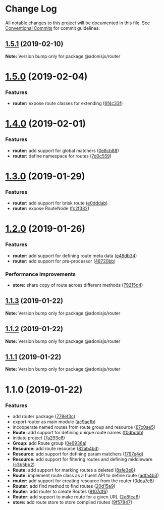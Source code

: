 # Change Log

All notable changes to this project will be documented in this file.
See [Conventional Commits](https://conventionalcommits.org) for commit guidelines.

## [1.5.1](https://github.com/adonisjs/adonis-framework/tree/master/packages/router/compare/@adonisjs/router@1.5.0...@adonisjs/router@1.5.1) (2019-02-10)

**Note:** Version bump only for package @adonisjs/router





# [1.5.0](https://github.com/adonisjs/adonis-framework/tree/master/packages/router/compare/@adonisjs/router@1.4.0...@adonisjs/router@1.5.0) (2019-02-04)


### Features

* **router:** expose route classes for extending ([6f4c33f](https://github.com/adonisjs/adonis-framework/tree/master/packages/router/commit/6f4c33f))





# [1.4.0](https://github.com/adonisjs/adonis-framework/tree/master/packages/router/compare/@adonisjs/router@1.3.0...@adonisjs/router@1.4.0) (2019-02-01)


### Features

* **router:** add support for global matchers ([0e8cb88](https://github.com/adonisjs/adonis-framework/tree/master/packages/router/commit/0e8cb88))
* **router:** define namespace for routes ([7d0c559](https://github.com/adonisjs/adonis-framework/tree/master/packages/router/commit/7d0c559))





# [1.3.0](https://github.com/adonisjs/adonis-framework/tree/master/packages/router/compare/@adonisjs/router@1.2.0...@adonisjs/router@1.3.0) (2019-01-29)


### Features

* **router:** add support for brisk route ([e0dddab](https://github.com/adonisjs/adonis-framework/tree/master/packages/router/commit/e0dddab))
* **router:** expose RouteNode ([fc2f382](https://github.com/adonisjs/adonis-framework/tree/master/packages/router/commit/fc2f382))





# [1.2.0](https://github.com/adonisjs/adonis-framework/tree/master/packages/router/compare/@adonisjs/router@1.1.3...@adonisjs/router@1.2.0) (2019-01-26)


### Features

* **router:** add support for defining route meta data ([e48db34](https://github.com/adonisjs/adonis-framework/tree/master/packages/router/commit/e48db34))
* **router:** add support for pre-processor ([48720bb](https://github.com/adonisjs/adonis-framework/tree/master/packages/router/commit/48720bb))


### Performance Improvements

* **store:** share copy of route across different methods ([79215d4](https://github.com/adonisjs/adonis-framework/tree/master/packages/router/commit/79215d4))





## [1.1.3](https://github.com/adonisjs/adonis-framework/tree/master/packages/router/compare/@adonisjs/router@1.1.2...@adonisjs/router@1.1.3) (2019-01-22)

**Note:** Version bump only for package @adonisjs/router





## [1.1.2](https://github.com/adonisjs/adonis-framework/tree/master/packages/router/compare/@adonisjs/router@1.1.1...@adonisjs/router@1.1.2) (2019-01-22)

**Note:** Version bump only for package @adonisjs/router





## [1.1.1](https://github.com/adonisjs/adonis-framework/tree/master/packages/router/compare/@adonisjs/router@1.1.0...@adonisjs/router@1.1.1) (2019-01-22)

**Note:** Version bump only for package @adonisjs/router





# 1.1.0 (2019-01-22)


### Features

* add router package ([778ef3c](https://github.com/adonisjs/adonis-framework/tree/master/packages/router/commit/778ef3c))
* export router as main module ([ac9aefb](https://github.com/adonisjs/adonis-framework/tree/master/packages/router/commit/ac9aefb))
* incooperate named routes from route group and resource ([67c0ae5](https://github.com/adonisjs/adonis-framework/tree/master/packages/router/commit/67c0ae5))
* **Route:** add support for defining unique route names ([f0dbdbb](https://github.com/adonisjs/adonis-framework/tree/master/packages/router/commit/f0dbdbb))
* initiate project ([7a293c6](https://github.com/adonisjs/adonis-framework/tree/master/packages/router/commit/7a293c6))
* **Group:** add Route group ([0e6936a](https://github.com/adonisjs/adonis-framework/tree/master/packages/router/commit/0e6936a))
* **Resource:** add route resource ([82ab4bd](https://github.com/adonisjs/adonis-framework/tree/master/packages/router/commit/82ab4bd))
* **Resource:** add support for defining param matchers ([1797e4d](https://github.com/adonisjs/adonis-framework/tree/master/packages/router/commit/1797e4d))
* **Resource:** add support for filtering routes and defining middleware ([c3b5bb2](https://github.com/adonisjs/adonis-framework/tree/master/packages/router/commit/c3b5bb2))
* **Route:** add support for marking routes a deleted ([8afe3e8](https://github.com/adonisjs/adonis-framework/tree/master/packages/router/commit/8afe3e8))
* **Route:** implement route class as a fluent API to define route ([adfa4b3](https://github.com/adonisjs/adonis-framework/tree/master/packages/router/commit/adfa4b3))
* **router:** add support for creating resource from the router ([0dca7e8](https://github.com/adonisjs/adonis-framework/tree/master/packages/router/commit/0dca7e8))
* **Router:** add find method to find routes ([20d15a9](https://github.com/adonisjs/adonis-framework/tree/master/packages/router/commit/20d15a9))
* **Router:** add router to create Routes ([9107df6](https://github.com/adonisjs/adonis-framework/tree/master/packages/router/commit/9107df6))
* **Router:** add support to make route for a given URL ([2e8fca6](https://github.com/adonisjs/adonis-framework/tree/master/packages/router/commit/2e8fca6))
* **store:** add route store to store compiled routes ([9f57847](https://github.com/adonisjs/adonis-framework/tree/master/packages/router/commit/9f57847))
